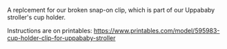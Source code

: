 A replcement for our broken snap-on clip, which is part of our Uppababy stroller's cup holder.

Instructions are on printables: https://www.printables.com/model/595983-cup-holder-clip-for-uppababy-stroller

